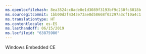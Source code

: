 ```yaml
---
ms.openlocfilehash: 8ea3524cc8ade0e1d3089f3193bf9c230fc8018b
ms.sourcegitcommit: 1bb00d2f4343e73ae8d58668f02297a3cf10a4c1
ms.translationtype: HT
ms.contentlocale: es-ES
ms.lasthandoff: 06/15/2019
ms.locfileid: "63875980"
---
```

Windows Embedded CE